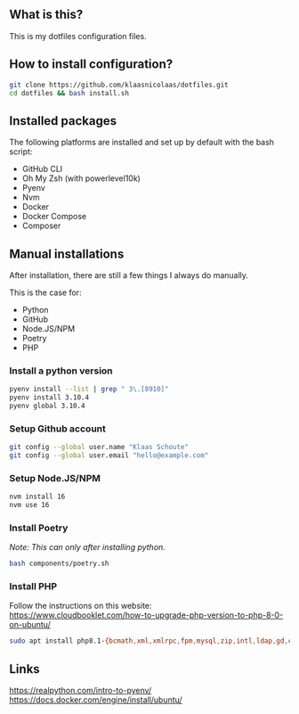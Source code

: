 ## What is this?

This is my dotfiles configuration files.

## How to install configuration?

```bash
git clone https://github.com/klaasnicolaas/dotfiles.git
cd dotfiles && bash install.sh
```

## Installed packages

The following platforms are installed and set up by default with the bash script:

- GitHub CLI
- Oh My Zsh (with powerlevel10k)
- Pyenv
- Nvm
- Docker
- Docker Compose
- Composer

## Manual installations

After installation, there are still a few things I always do manually.

This is the case for:

- Python
- GitHub
- Node.JS/NPM
- Poetry
- PHP

### Install a python version

```bash
pyenv install --list | grep " 3\.[8910]"
pyenv install 3.10.4
pyenv global 3.10.4
```

### Setup Github account

```bash
git config --global user.name "Klaas Schoute"
git config --global user.email "hello@example.com"
```

### Setup Node.JS/NPM

```bash
nvm install 16
nvm use 16
```

### Install Poetry

_Note: This can only after installing python._

```bash
bash components/poetry.sh
```

### Install PHP

Follow the instructions on this website: <br>
https://www.cloudbooklet.com/how-to-upgrade-php-version-to-php-8-0-on-ubuntu/

```bash
sudo apt install php8.1-{bcmath,xml,xmlrpc,fpm,mysql,zip,intl,ldap,gd,cli,bz2,curl,common,mbstring,pgsql,opcache,soap,cgi,imagick,readline,sqlite3}
```

## Links

https://realpython.com/intro-to-pyenv/ <br>
https://docs.docker.com/engine/install/ubuntu/
